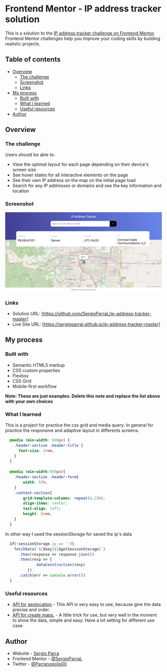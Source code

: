# Frontend Mentor - IP address tracker solution

This is a solution to the [IP address tracker challenge on Frontend Mentor](https://www.frontendmentor.io/challenges/ip-address-tracker-I8-0yYAH0). Frontend Mentor challenges help you improve your coding skills by building realistic projects. 

## Table of contents

- [Overview](#overview)
  - [The challenge](#the-challenge)
  - [Screenshot](#screenshot)
  - [Links](#links)
- [My process](#my-process)
  - [Built with](#built-with)
  - [What I learned](#what-i-learned)
  - [Useful resources](#useful-resources)
- [Author](#author)

## Overview

### The challenge

Users should be able to:

- View the optimal layout for each page depending on their device's screen size
- See hover states for all interactive elements on the page
- See their own IP address on the map on the initial page load
- Search for any IP addresses or domains and see the key information and location

### Screenshot

![Preview for the IP address tracker coding challenge](./design/desktop-preview.jpg)

### Links

- Solution URL: [https://github.com/SergioParraL/ip-address-tracker-master]
- Live Site URL: [https://sergioparral.github.io/ip-address-tracker-master]

## My process

### Built with

- Semantic HTML5 markup
- CSS custom properties
- Flexbox
- CSS Grid
- Mobile-first workflow

**Note: These are just examples. Delete this note and replace the list above with your own choices**

### What I learned

This is a project for practice the css grid and media query. In general for practice the responsive and adaptive layout in differents screens.

```css
  @media (min-width: 690px) {
    .header-section .header-title {
      font-size: 2rem;
    }
  }

  @media (min-width:950px){
    .header-section .header-form{
        width: 55%;
    }
    .content-section{
        grid-template-columns: repeat(4,25%);
        align-items: center;
        text-align: left;
        height: 8rem;
    }
  }
```

  In other way I used the sessionStorage for saved the ip's data

```javaScript
  if(!sessionStorage.ip == ''){
    fetchData(`${$key}${$getSessionStorage}`)
      .then(response => response.json())
      .then(resp => {
              dataConstruction(resp)
          })
      .catch(err => console.error())
  }
```

### Useful resources
- [API for geolocation](https://geo.ipify.org) - This API is very easy to use, because give the data precise and order.
- [API for create maps.](https://leafletjs.com) - A little trick for use, but very well in the moment to show the data, simple and easy. Have a lot setting for different use case.

## Author

- Website - [Sergio Parra](https://sergioparral.github.io/PortFolio/)
- Frontend Mentor - [@SergioParraL](https://www.frontendmentor.io/profile/SergioParraL)
- Twitter - [@Parranopolis00](https://twitter.com/Parranopolis00)